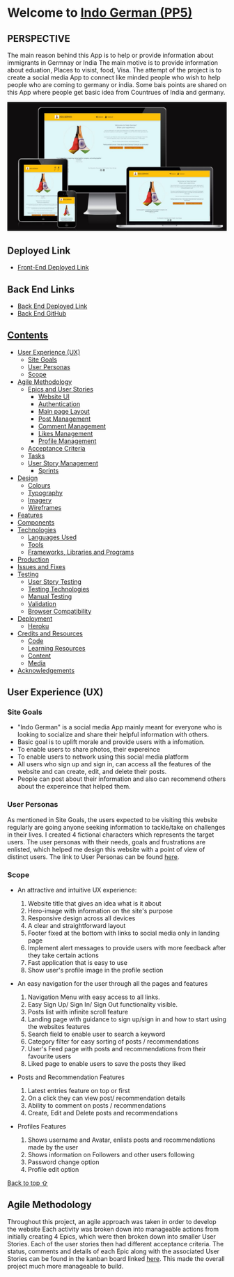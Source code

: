 # Welcome to **[ Indo German (PP5)](https://indo-german-pp5-e488026ec98b.herokuapp.com/)**

## PERSPECTIVE
The main reason behind this App is to help or provide information about immigrants in Germnay or India
The main motive is to provide information about eduation, Places to visist, food, Visa. The attempt of the project is to create a social media App to connect like minded people who wish to help people who are coming to germany or india. Some bais points are shared on this App where people get basic idea from Countrues of India and germany.


![Screenshot of Am I Responsive](docs/features/amiresponsive.JPG)

 ## Deployed Link

- [Front-End Deployed Link](https://indo-german-pp5-e488026ec98b.herokuapp.com/)

## Back End Links

- [Back End Deployed Link](https://indo-german-932e214b60bd.herokuapp.com/)
- [Back End GitHub](https://indo-german-932e214b60bd.herokuapp.com/)



## [Contents](#contents)
- [User Experience (UX)](#user-experience-ux)
	- [Site Goals](#site-goals)
	- [User Personas](#user-personas)
	- [Scope](#scope)
- [Agile Methodology](<#agile-methodology>)
    - [Epics and User Stories](<#epics-and-user-stories>)
        - [Website UI](<#website-ui>)
        - [Authentication](<#authentication>)
		- [Main page Layout](<#main-page-layout>)
		- [Post Management](<#post-management>)
        - [Comment Management](<#comment-management>)
        - [Likes Management](<#likes-management>)
        - [Profile Management](<#profile-management>)
    - [Acceptance Criteria](<#acceptance-criteria>)
	- [Tasks](<#tasks>)
	- [User Story Management](<#user-story-management>)
        - [Sprints](#sprints)
- [Design](<#design>)
	- [Colours](<#colours>)
	- [Typography](<#typography>)
	- [Imagery](<#imagery>)
	- [Wireframes](<#wireframes>)
- [Features](<#features>)
- [Components](<#components>)
- [Technologies](<#technologies>)
	- [Languages Used](<#languages-used>)
	- [Tools](<tools>)
	- [Frameworks, Libraries and Programs](<#frameworks-libraries-and-programs>)
- [Production](#production)
- [Issues and Fixes](<#issues-and-fixes>)
- [Testing](<#testing>)
	- [User Story Testing](<#user-story-testing>)
	- [Testing Technologies](<#testing-technologies>)
	- [Manual Testing](<#manual-testing>)
	- [Validation](<#validation>)
	- [Browser Compatibility](<#browser-compatibility>)
- [Deployment](<#deployment>)
	- [Heroku](<#heroku>)
- [Credits and Resources](<#credits-and-resources>)
	- [Code](<#code>)
	- [Learning Resources](<#learning-resources>)
	- [Content](<#content>)
	- [Media](<#media>)
- [Acknowledgements](<#acknowledgements>)


## User Experience (UX)

### Site Goals
- "Indo German" is a social media App mainly meant for everyone who is looking to socialize and share their helpful information with others.
- Basic goal is to uplift morale and provide users with a infomation.
- To enable users to share photos, their expereince
- To enable users to network using this social media platform
- All users who sign up and sign in, can access all the features of the website and can create, edit, and delete their posts.
- People can post about their information and also can recommend others about the expereince that helped them.

### User Personas
As mentioned in Site Goals, the users expected to be visiting this website regularly are going anyone seeking information to tackle/take on challenges in their lives. I created 4 fictional characters which represents the target users. The user personas with their needs, goals and frustrations are enlisted, which helped me design this website with a point of view of distinct users.
The link to User Personas can be found [here](docs/agile/user_personas.pdf).

### Scope

- An attractive and intuitive UX experience: 
	1. Website title that gives an idea what is it about
	2. Hero-image with information on the site's purpose
	3. Responsive design across all devices
	4. A clear and straightforward layout
	5. Footer fixed at the bottom with links to social media only in landing page
	6. Implement alert messages to provide users with more feedback after they take certain actions
	7. Fast application that is easy to use
	8. Show user's profile image in the profile section

- An easy navigation for the user through all the pages and features
	1. Navigation Menu with easy access to all links.
	2. Easy Sign Up/ Sign In/ Sign Out functionality visible.
	3. Posts list with infinite scroll feature
	4. Landing page with guidance to sign up/sign in and how to start using the websites features
	6. Search field to enable user to search a keyword
	7. Category filter for easy sorting of posts / recommendations
	8. User's Feed page with posts and recommendations from their favourite users
	9. Liked page to enable users to save the posts they liked

- Posts and Recommendation Features
	1. Latest entries feature on top or first
	2. On a click they can view post/ recommendation details
	3. Ability to comment on posts / recommendations
	4. Create, Edit and Delete posts and recommendations

- Profiles Features
	1. Shows username and Avatar, enlists posts and recommendations made by the user
	2. Shows information on Followers and other users following
	3. Password change option
	4. Profile edit option

[Back to top ⇧](#contents)

## Agile Methodology
Throughout this project, an agile approach was taken in order to develop the website  Each activity was broken down into  manageable actions from initially creating 4 Epics, which were then broken down into smaller User Stories. Each of the user stories then had different acceptance criteria. The status, comments and details of each Epic along with the associated User Stories can be found in the kanban board linked [here](https://github.com/users/AmarDange/projects/7). This made the overall project much more manageable to build. 